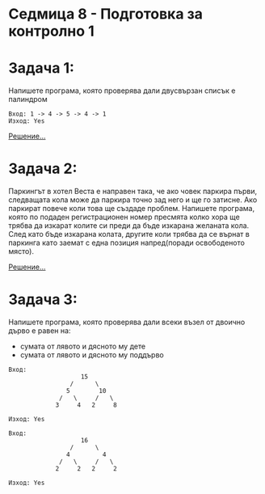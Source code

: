 # Седмица 8 - Подготовка за контролно 1

Задача 1:
=
Напишете програма, която проверява дали двусвързан списък е палиндром
```
Вход: 1 -> 4 -> 5 -> 4 -> 1
Изход: Yes         
```
[Решение...](https://github.com/AleksandrinaKovachka/Data-structures-and-algorithms/blob/main/Week08/Task1)

Задача 2:
=
Паркингът в хотел Веста е направен така, че ако човек паркира първи, следващата кола може да паркира точно зад него и ще го затисне. Ако паркират повече коли това ще създаде проблем. Напишете програма, която по подаден регистрационен номер пресмята колко хора ще трябва да изкарат колите си преди да бъде изкарана желаната кола. След като бъде изкарана колата, другите коли трябва да се върнат в паркинга като заемат с една позиция напред(поради освободеното място).

[Решение...](https://github.com/AleksandrinaKovachka/Data-structures-and-algorithms/blob/main/Week08/Task2)

Задача 3:
=
Напишете програма, която проверява дали всеки възел от двоично дърво е равен на:
- сумата от лявото и дясното му дете
- сумата от лявото и дясното му поддърво
```
Вход:
                    15
                 /      \
                5        10
              /   \     /   \
             3     4   2     8
                      
Изход: Yes

Вход:
                    16
                 /      \
                4         4
              /   \     /   \
             2     2   2     2
                      
Изход: Yes
```



                 
